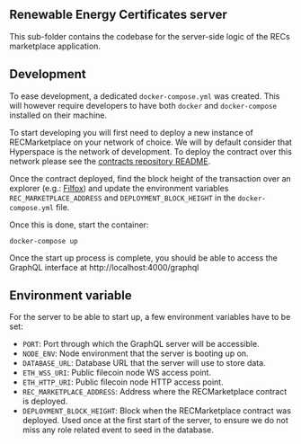 ## Renewable Energy Certificates server

This sub-folder contains the codebase for the server-side logic of the RECs marketplace application.

## Development

To ease development, a dedicated `docker-compose.yml` was created. This will however require developers to have both 
`docker` and `docker-compose` installed on their machine.

To start developing you will first need to deploy a new instance of RECMarketplace on your network of choice. We will by
default consider that Hyperspace is the network of development. To deploy the contract over this network please see the
[contracts repository README](https://github.com/polyphene/recs-contract#deployment).

Once the contract deployed, find the block height of the transaction over an explorer (e.g.: [Filfox](https://hyperspace.filfox.info/en))
and update the environment variables `REC_MARKETPLACE_ADDRESS` and `DEPLOYMENT_BLOCK_HEIGHT` in the `docker-compose.yml`
file.

Once this is done, start the container:
```shell
docker-compose up 
```

Once the start up process is complete, you should be able to access the GraphQL interface at http://localhost:4000/graphql

## Environment variable

For the server to be able to start up, a few environment variables have to be set:
- `PORT`: Port through which the GraphQL server will be accessible.
- `NODE_ENV`: Node environment that the server is booting up on.
- `DATABASE_URL`: Database URL that the server will use to store data.
- `ETH_WSS_URI`: Public filecoin node WS access point.
- `ETH_HTTP_URI`: Public filecoin node HTTP access point.
- `REC_MARKETPLACE_ADDRESS`: Address where the RECMarketplace contract is deployed.
- `DEPLOYMENT_BLOCK_HEIGHT`: Block when the RECMarketplace contract was deployed. Used once at the first start of the server,
to ensure we do not miss any role related event to seed in the database.